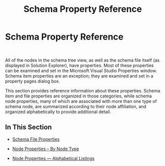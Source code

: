﻿---
title: Schema Property Reference
TOCTitle: Schema Property Reference
ms:assetid: 5e8c0622-0908-4a44-b6ce-76e7b0d74cbf
ms:mtpsurl: https://msdn.microsoft.com/library/Aa560408(v=BTS.80)
ms:contentKeyID: 51528379
ms.date: 08/30/2017
mtps_version: v=BTS.80
---

# Schema Property Reference

 

All of the nodes in the schema tree view, as well as the schema file itself (as displayed in Solution Explorer), have properties. Most of these properties can be examined and set in the Microsoft Visual Studio Properties window. Schema item properties are an exception; they are examined and set in a property pages dialog box.

This section provides reference information about these properties. Schema item and file properties are organized in those categories, while schema node properties, many of which are associated with more than one type of schema node, are summarized according to their node affiliation, and organized alphabetically to provide additional detail.

## In This Section

  - [Schema File Properties](schema-file-properties.md)

  - [Node Properties – By Node Type](node-properties-by-node-type.md)

  - [Node Properties — Alphabetical Listings](node-properties-alphabetical-listings.md)

